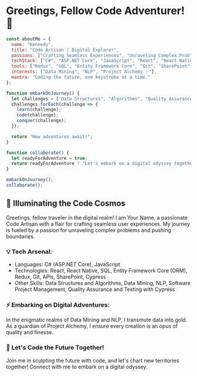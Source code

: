 
# Greetings, Fellow Code Adventurer! 🚀

```javascript
const aboutMe = {
  name: "Kennedy",
  title: "Code Artisan | Digital Explorer",
  passions: ["Crafting Seamless Experiences", "Unraveling Complex Problems", "Pushing Boundaries"],
  techStack: ["C#", "ASP.NET Core", "JavaScript", "React", "React Native"],
  tools: ["Redux", "SQL", "Entity Framework Core", "Git", "SharePoint", "Cypress"],
  interests: ["Data Mining", "NLP", "Project Alchemy ✨"],
  mantra: "Coding the future, one keystroke at a time."
};

function embarkOnJourney() {
  let challenges = ["Data Structures", "Algorithms", "Quality Assurance"];
  challenges.forEach(challenge => {
    learn(challenge);
    code(challenge);
    conquer(challenge);
  });

  return "New adventures await!";
}

function collaborate() {
  let readyForAdventure = true;
  return readyForAdventure ? "Let's embark on a digital odyssey together!" : "Seeking new realms to explore.";
}

embarkOnJourney();
collaborate();
```

## 🌟 Illuminating the Code Cosmos

Greetings, fellow traveler in the digital realm! I am Your Name, a passionate Code Artisan with a flair for crafting seamless user experiences. My journey is fueled by a passion for unraveling complex problems and pushing boundaries.

### 💡 Tech Arsenal:

- Languages: C# (ASP.NET Core), JavaScript
- Technologies: React, React Native, SQL, Entity Framework Core (ORM), Redux, Git, APIs, SharePoint, Cypress
- Other Skills: Data Structures and Algorithms, Data Mining, NLP, Software Project Management, Quality Assurance and Testing with Cypress

### ⚡️ Embarking on Digital Adventures:

In the enigmatic realms of Data Mining and NLP, I transmute data into gold. As a guardian of Project Alchemy, I ensure every creation is an opus of quality and finesse.

### 🚀 Let's Code the Future Together!

Join me in sculpting the future with code, and let's chart new territories together! Connect with me to embark on a digital odyssey.

